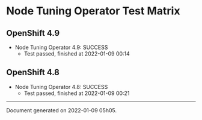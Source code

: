 
Node Tuning Operator Test Matrix
================================

OpenShift 4.9
-------------



* Node Tuning Operator 4.9: SUCCESS
  - Test passed, finished at 2022-01-09 00:14

OpenShift 4.8
-------------



* Node Tuning Operator 4.8: SUCCESS
  - Test passed, finished at 2022-01-09 00:21

---
Document generated on 2022-01-09 05h05.
